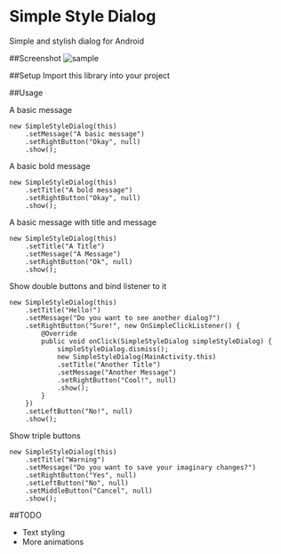 Simple Style Dialog
===================

Simple and stylish dialog for Android

##Screenshot
![sample](https://github.com/apradanas/simple-style-dialog/blob/master/screenshots/sample.gif)

##Setup
Import this library into your project

##Usage

A basic message

	new SimpleStyleDialog(this)
		.setMessage("A basic message")
		.setRightButton("Okay", null)
		.show();

A basic bold message

	new SimpleStyleDialog(this)
		.setTitle("A bold message")
		.setRightButton("Okay", null)
		.show();

A basic message with title and message

	new SimpleStyleDialog(this)
		.setTitle("A Title")
		.setMessage("A Message")
		.setRightButton("Ok", null)
		.show();

Show double buttons and bind listener to it

	new SimpleStyleDialog(this)
		.setTitle("Hello!")
		.setMessage("Do you want to see another dialog?")
		.setRightButton("Sure!", new OnSimpleClickListener() {
			@Override
			public void onClick(SimpleStyleDialog simpleStyleDialog) {
				simpleStyleDialog.dismiss();
				new SimpleStyleDialog(MainActivity.this)
				.setTitle("Another Title")
				.setMessage("Another Message")
				.setRightButton("Cool!", null)
				.show();
			}
		})
		.setLeftButton("No!", null)
		.show();

Show triple buttons

	new SimpleStyleDialog(this)
		.setTitle("Warning")
		.setMessage("Do you want to save your imaginary changes?")
		.setRightButton("Yes", null)
		.setLeftButton("No", null)
		.setMiddleButton("Cancel", null)
		.show();

##TODO
- Text styling
- More animations